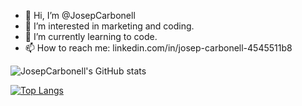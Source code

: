 - 👋 Hi, I’m @JosepCarbonell
- 👀 I’m interested in marketing and coding.
- 🌱 I’m currently learning to code.
- 📫 How to reach me: linkedin.com/in/josep-carbonell-4545511b8

<!---
JosepCarbonell/JosepCarbonell is a ✨ special ✨ repository because its `README.md` (this file) appears on your GitHub profile.
You can click the Preview link to take a look at your changes.
--->
![JosepCarbonell's GitHub stats](https://github-readme-stats.vercel.app/api?username=josepcarbonell&theme=dark&show_icons=true)

[![Top Langs](https://github-readme-stats.vercel.app/api/top-langs/?username=josepcarbonell&layout=compact)](https://github.com/josepcarbonell/github-readme-stats)
